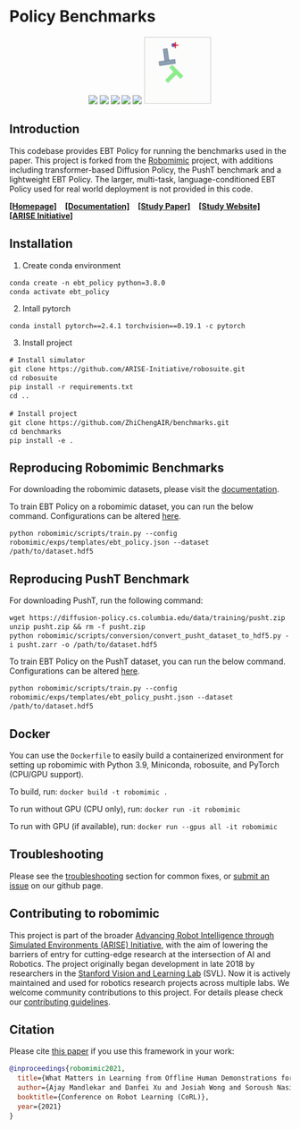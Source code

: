 # Policy Benchmarks

<p align="center">
  <img width="24.0%" src="docs/images/task_lift.gif">
  <img width="24.0%" src="docs/images/task_can.gif">
  <img width="24.0%" src="docs/images/task_tool_hang.gif">
  <img width="24.0%" src="docs/images/task_square.gif">
  <img width="24.0%" src="docs/images/task_transport.gif">
  <img width="24.0%" src="docs/images/pusht.gif">
 </p>

## Introduction

This codebase provides EBT Policy for running the benchmarks used in the paper.
This project is forked from the [Robomimic](https://github.com/ARISE-Initiative/robomimic) project,
with additions including transformer-based Diffusion Policy, the PushT benchmark and a lightweight EBT Policy.
The larger, multi-task, language-conditioned EBT Policy used for real world deployment is not provided in this code.

[**[Homepage]**](https://robomimic.github.io/) &ensp; [**[Documentation]**](https://robomimic.github.io/docs/introduction/overview.html) &ensp; [**[Study Paper]**](https://arxiv.org/abs/2108.03298) &ensp; [**[Study Website]**](https://robomimic.github.io/study/) &ensp; [**[ARISE Initiative]**](https://github.com/ARISE-Initiative)

## Installation

1. Create conda environment
```
conda create -n ebt_policy python=3.8.0
conda activate ebt_policy
```

2. Intall pytorch
```
conda install pytorch==2.4.1 torchvision==0.19.1 -c pytorch
```

3. Install project
```
# Install simulator
git clone https://github.com/ARISE-Initiative/robosuite.git
cd robosuite
pip install -r requirements.txt
cd ..

# Install project
git clone https://github.com/ZhiChengAIR/benchmarks.git
cd benchmarks
pip install -e .
```

## Reproducing Robomimic Benchmarks
For downloading the robomimic datasets, please visit the [documentation](https://robomimic.github.io/docs/introduction/getting_started.html).

To train EBT Policy on a robomimic dataset, you can run the below command. Configurations can be altered [here](https://github.com/ZhiChengAIR/ebt_policy_benchmarks/blob/master/robomimic/exps/templates/ebt_policy.json).

```
python robomimic/scripts/train.py --config robomimic/exps/templates/ebt_policy.json --dataset /path/to/dataset.hdf5
```

## Reproducing PushT Benchmark
For downloading PushT, run the following command:
```
wget https://diffusion-policy.cs.columbia.edu/data/training/pusht.zip
unzip pusht.zip && rm -f pusht.zip
python robomimic/scripts/conversion/convert_pusht_dataset_to_hdf5.py -i pusht.zarr -o /path/to/dataset.hdf5
```

To train EBT Policy on the PushT dataset, you can run the below command. Configurations can be altered [here](https://github.com/ZhiChengAIR/ebt_policy_benchmarks/blob/master/robomimic/exps/templates/ebt_policy_pusht.json).
```
python robomimic/scripts/train.py --config robomimic/exps/templates/ebt_policy_pusht.json --dataset /path/to/dataset.hdf5
```

## Docker

You can use the `Dockerfile` to easily build a containerized environment for setting up robomimic with Python 3.9, Miniconda, robosuite, and PyTorch (CPU/GPU support).

To build, run:
`docker build -t robomimic .`

To run without GPU (CPU only), run:
`docker run -it robomimic`

To run with GPU (if available), run:
`docker run --gpus all -it robomimic`

## Troubleshooting

Please see the [troubleshooting](https://robomimic.github.io/docs/miscellaneous/troubleshooting.html) section for common fixes, or [submit an issue](https://github.com/ARISE-Initiative/robomimic/issues) on our github page.

## Contributing to robomimic
This project is part of the broader [Advancing Robot Intelligence through Simulated Environments (ARISE) Initiative](https://github.com/ARISE-Initiative), with the aim of lowering the barriers of entry for cutting-edge research at the intersection of AI and Robotics.
The project originally began development in late 2018 by researchers in the [Stanford Vision and Learning Lab](http://svl.stanford.edu/) (SVL).
Now it is actively maintained and used for robotics research projects across multiple labs.
We welcome community contributions to this project.
For details please check our [contributing guidelines](https://robomimic.github.io/docs/miscellaneous/contributing.html).

## Citation

Please cite [this paper](https://arxiv.org/abs/2108.03298) if you use this framework in your work:

```bibtex
@inproceedings{robomimic2021,
  title={What Matters in Learning from Offline Human Demonstrations for Robot Manipulation},
  author={Ajay Mandlekar and Danfei Xu and Josiah Wong and Soroush Nasiriany and Chen Wang and Rohun Kulkarni and Li Fei-Fei and Silvio Savarese and Yuke Zhu and Roberto Mart\'{i}n-Mart\'{i}n},
  booktitle={Conference on Robot Learning (CoRL)},
  year={2021}
}
```
